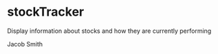 # stockTracker
Display information about stocks and how they are currently performing 

Jacob Smith

